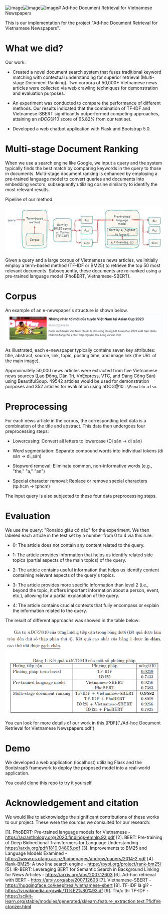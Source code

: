 ![image](https://github.com/user-attachments/assets/079cf432-960d-4e15-aa94-cfbd83244200)![image](https://github.com/user-attachments/assets/1434b25d-6f2d-44fb-b5ac-461275c396b2)![image](https://github.com/user-attachments/assets/85bba285-525f-4527-b4e5-976b72fac54c)# Ad-hoc Document Retrieval for Vietnamese Newspapers

This is our implementation for the project "Ad-hoc Document Retrieval for Vietnamese Newspapers".

# What we did?

Our work: 

* Created a novel document search system that fuses traditional keyword matching with contextual understanding for superior retrieval (Multi-stage Document Ranking). Two corpora of 50,000+ Vietnamese news articles were collected via web crawling techniques for demonstration and evaluation purposes. 

* An experiment was conducted to compare the performance of different methods. Our results indicated that the combination of TF-IDF and Vietnamese-SBERT significantly outperformed competing approaches, attaining an $nDCG@10$ score of 95.82\% from our test set.

* Developed a web chatbot application with Flask and Bootstrap 5.0.

# Multi-stage Document Ranking

When we use a search engine like Google, we input a query and the system typically finds the best match by comparing keywords in the query to those in documents. Multi-stage document ranking  is enhanced by employing a pre-trained language model to convert queries and documents into embedding vectors, subsequently utilizing cosine similarity to identify the most relevant results.

Pipeline of our method:

![](./Pipeline.png)

Given a query and a large corpus of Vietnamese news articles, we initially employ a term-based method (TF-IDF or BM25) to retrieve the top 50 most relevant documents. Subsequently, these documents are re-ranked using a pre-trained language model (PhoBERT, Vietnamese-SBERT).

# Corpus

An example of an e-newspaper's structure is shown below.
![](./newspaper.png)

As illustrated, each e-newspaper typically contains seven key attributes: title, abstract, source, link, topic, posting time, and image link (the URL of the main image).

Approximately 50,000 news articles were extracted from five Vietnamese news sources (Lao Động, Dân Trí, VnExpress, VTC, and Đảng Cộng Sản) using BeautifulSoup. 49542 articles would be used for demonstration purposes and 352 articles for evaluation using nDCG@10 ```.\Ronaldo.xlsx```.

# Preprocessing

For each news article in the corpus, the corresponding text data is a combination of the title and abstract. This data then undergoes four preprocessing steps:

* Lowercasing: Convert all letters to lowercase (Di sản → di sản)

* Word segmentation: Separate compound words into individual tokens (di sản → di_sản)

* Stopword removal: Eliminate common, non-informative words (e.g., "the," "a," "an")

* Special character removal: Replace or remove special characters (tp.hcm → tphcm)

The input query is also subjected to these four data preprocessing steps.

# Evaluation

We use the query: "Ronaldo giàu cỡ nào" for the experiment. We then labeled each article in the test set by a number from 0 to 4 via this rule:`

* 0: The article does not contain any content related to the query.

* 1: The article provides information that helps us identify related side topics (partial aspects of the main topics) of the query.

* 2: The article contains useful information that helps us identify content containing relevant aspects of the query's topics.

* 3: The article provides more specific information than level 2 (i.e., beyond the topic, it offers important information about a person, event, etc.), allowing for a partial explanation of the query.

* 4: The article contains crucial contexts that fully encompass or explain the information related to the query.

The result of different approachs was showed in the table below:

![](./nDCG_score.png)

You can look for more details of our work in this [PDF]('./Ad-hoc Document Retrieval for Vietnamese Newspapers.pdf') 

# Demo

We developed a web application (localhost) utilizing Flask and the Bootstrap5 framework to deploy the proposed model into a real-world application.

You could clone this repo to try it yourself.

# Acknowledgement and citation

We would like to acknowledge the significant contributions of these works to our project. These were the sources we consulted for our research: 

[1]. PhoBERT: Pre-trained language models for Vietnamese - https://aclanthology.org/2020.findings-emnlp.92.pdf
[2]. BERT: Pre-training of Deep Bidirectional Transformers for Language Understanding - https://arxiv.org/pdf/1810.04805.pdf
[3]. Improvements to BM25 and Language Models Examined - https://www.cs.otago.ac.nz/homepages/andrew/papers/2014-2.pdf
[4]. Rank-BM25: A two line search engine - https://pypi.org/project/rank-bm25/
[5]. IR-BERT: Leveraging BERT for Semantic Search in Background Linking for News Articles - https://arxiv.org/abs/2007.12603
[6]. Ad-hoc retrieval with BERT - https://arxiv.org/abs/2007.12603
[7]. Vietnamese-SBERT - https://huggingface.co/keepitreal/vietnamese-sbert
[8]. TF-IDF là gì? - https://vi.wikipedia.org/wiki/Tf%E2%80%93idf
[9]. Thực thi TF-IDF - https://scikit-learn.org/stable/modules/generated/sklearn.feature_extraction.text.TfidfVectorizer.html
